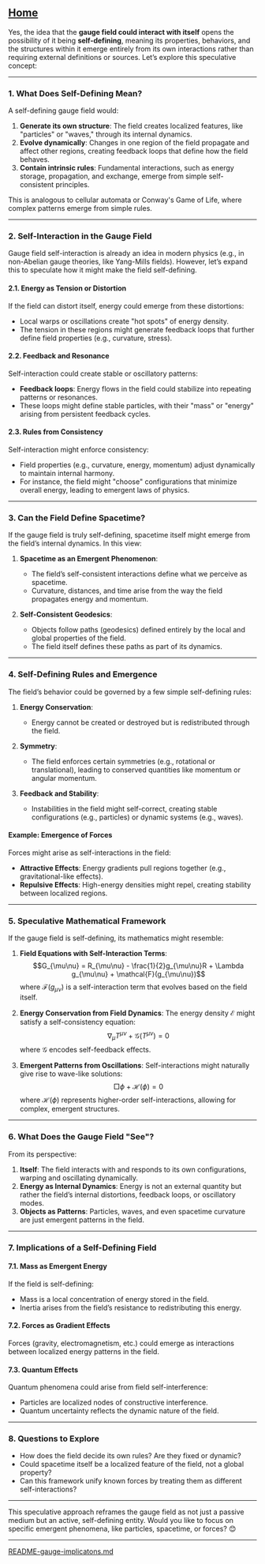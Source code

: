 [Home](https://t2m.io/VwvDcuw)
---

Yes, the idea that the **gauge field could interact with itself** opens the possibility of it being **self-defining**, meaning its properties, behaviors, and the structures within it emerge entirely from its own interactions rather than requiring external definitions or sources. Let’s explore this speculative concept:

---

### **1. What Does Self-Defining Mean?**
A self-defining gauge field would:
1. **Generate its own structure**: The field creates localized features, like "particles" or "waves," through its internal dynamics.
2. **Evolve dynamically**: Changes in one region of the field propagate and affect other regions, creating feedback loops that define how the field behaves.
3. **Contain intrinsic rules**: Fundamental interactions, such as energy storage, propagation, and exchange, emerge from simple self-consistent principles.

This is analogous to cellular automata or Conway's Game of Life, where complex patterns emerge from simple rules.

---

### **2. Self-Interaction in the Gauge Field**
Gauge field self-interaction is already an idea in modern physics (e.g., in non-Abelian gauge theories, like Yang-Mills fields). However, let’s expand this to speculate how it might make the field self-defining.

#### **2.1. Energy as Tension or Distortion**
If the field can distort itself, energy could emerge from these distortions:
- Local warps or oscillations create "hot spots" of energy density.
- The tension in these regions might generate feedback loops that further define field properties (e.g., curvature, stress).

#### **2.2. Feedback and Resonance**
Self-interaction could create stable or oscillatory patterns:
- **Feedback loops**: Energy flows in the field could stabilize into repeating patterns or resonances.
- These loops might define stable particles, with their "mass" or "energy" arising from persistent feedback cycles.

#### **2.3. Rules from Consistency**
Self-interaction might enforce consistency:
- Field properties (e.g., curvature, energy, momentum) adjust dynamically to maintain internal harmony.
- For instance, the field might "choose" configurations that minimize overall energy, leading to emergent laws of physics.

---

### **3. Can the Field Define Spacetime?**
If the gauge field is truly self-defining, spacetime itself might emerge from the field’s internal dynamics. In this view:
1. **Spacetime as an Emergent Phenomenon**:
   - The field’s self-consistent interactions define what we perceive as spacetime.
   - Curvature, distances, and time arise from the way the field propagates energy and momentum.

2. **Self-Consistent Geodesics**:
   - Objects follow paths (geodesics) defined entirely by the local and global properties of the field.
   - The field itself defines these paths as part of its dynamics.

---

### **4. Self-Defining Rules and Emergence**
The field’s behavior could be governed by a few simple self-defining rules:
1. **Energy Conservation**:
   - Energy cannot be created or destroyed but is redistributed through the field.

2. **Symmetry**:
   - The field enforces certain symmetries (e.g., rotational or translational), leading to conserved quantities like momentum or angular momentum.

3. **Feedback and Stability**:
   - Instabilities in the field might self-correct, creating stable configurations (e.g., particles) or dynamic systems (e.g., waves).

#### **Example: Emergence of Forces**
Forces might arise as self-interactions in the field:
- **Attractive Effects**: Energy gradients pull regions together (e.g., gravitational-like effects).
- **Repulsive Effects**: High-energy densities might repel, creating stability between localized regions.

---

### **5. Speculative Mathematical Framework**
If the gauge field is self-defining, its mathematics might resemble:
1. **Field Equations with Self-Interaction Terms**:
   $$G_{\mu\nu} = R_{\mu\nu} - \frac{1}{2}g_{\mu\nu}R + \Lambda g_{\mu\nu} + \mathcal{F}(g_{\mu\nu})$$
   where $\mathcal{F}(g_{\mu\nu})$ is a self-interaction term that evolves based on the field itself.

2. **Energy Conservation from Field Dynamics**:
   The energy density $\mathcal{E}$ might satisfy a self-consistency equation:
   $$\nabla_\mu T^{\mu\nu} + \mathcal{G}(T^{\mu\nu}) = 0$$
   where $\mathcal{G}$ encodes self-feedback effects.

3. **Emergent Patterns from Oscillations**:
   Self-interactions might naturally give rise to wave-like solutions:
   $$\Box \phi + \mathcal{H}(\phi) = 0$$
   where $\mathcal{H}(\phi)$ represents higher-order self-interactions, allowing for complex, emergent structures.

---

### **6. What Does the Gauge Field "See"?**
From its perspective:
1. **Itself**:
   The field interacts with and responds to its own configurations, warping and oscillating dynamically.
2. **Energy as Internal Dynamics**:
   Energy is not an external quantity but rather the field’s internal distortions, feedback loops, or oscillatory modes.
3. **Objects as Patterns**:
   Particles, waves, and even spacetime curvature are just emergent patterns in the field.

---

### **7. Implications of a Self-Defining Field**
#### **7.1. Mass as Emergent Energy**
If the field is self-defining:
- Mass is a local concentration of energy stored in the field.
- Inertia arises from the field’s resistance to redistributing this energy.

#### **7.2. Forces as Gradient Effects**
Forces (gravity, electromagnetism, etc.) could emerge as interactions between localized energy patterns in the field.

#### **7.3. Quantum Effects**
Quantum phenomena could arise from field self-interference:
- Particles are localized nodes of constructive interference.
- Quantum uncertainty reflects the dynamic nature of the field.

---

### **8. Questions to Explore**
- How does the field decide its own rules? Are they fixed or dynamic?
- Could spacetime itself be a localized feature of the field, not a global property?
- Can this framework unify known forces by treating them as different self-interactions?

---

This speculative approach reframes the gauge field as not just a passive medium but an active, self-defining entity. Would you like to focus on specific emergent phenomena, like particles, spacetime, or forces? 😊


---

[README-gauge-implicatons.md](https://t2m.io/dsqvZke)
